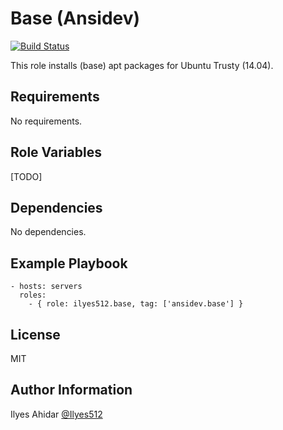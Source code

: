 Base (Ansidev)
=========
[![Build Status](https://travis-ci.org/Ilyes512/ansible-role-base.svg)](https://travis-ci.org/Ilyes512/ansible-role-base)

This role installs (base) apt packages for Ubuntu Trusty (14.04).

Requirements
------------

No requirements.

Role Variables
--------------

[TODO]

Dependencies
------------

No dependencies.

Example Playbook
----------------
```
- hosts: servers
  roles:
    - { role: ilyes512.base, tag: ['ansidev.base'] }
```

License
-------

MIT

Author Information
------------------

Ilyes Ahidar [@Ilyes512](https://twitter.com/ilyes512)
